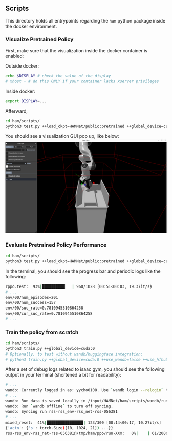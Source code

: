 ## Scripts

This directory holds all entrypoints regarding the `ham` python package inside the docker environment.

### Visualize Pretrained Policy

First, make sure that the visualization inside the docker container is enabled:

Outside docker:

```bash
echo $DISPLAY # check the value of the display
# xhost + # do this ONLY if your container lacks xserver privileges
```

Inside docker:
```bash
export DISPLAY=...
```

Afterward,

```bash
cd ham/scripts/
python3 test.py ++load_ckpt=HAMNet/public:pretrained ++global_device=cuda:0 ++env.use_viewer=1 ++env.single_object_scene.load_episode=/tmp/docker/eps-demo-16x8.pth ++draw_debug_lines=1
```

You should see a visualization GUI pop up, like below:
![sample](./sample.png)

### Evaluate Pretrained Policy Performance

```bash
cd ham/scripts/
python3 test.py ++load_ckpt=HAMNet/public:pretrained ++global_device=cuda:0 ++env.use_viewer=0 ++env.single_object_scene.qrand_prior=10.0 ++env.single_object_scene.tight_prior=5.0 ++test_steps=4097 ++env.single_object_scene.load_episode=/tmp/docker/eps-fr3-near-and-rand-1024x384.pth
```

In the terminal, you should see the progress bar and periodic logs like the following:
```bash
rppo.test:  93%|██████████   | 960/1028 [00:51<00:03, 19.37it/s$
# ...
env/00/num_episodes=201
env/00/num_success=157
env/00/suc_rate=0.7810945510864258
env/00/cur_suc_rate=0.7810945510864258
# ...
```


### Train the policy from scratch

```bash
cd ham/scripts/
python3 train.py ++global_device=cuda:0
# Optionally, to test without wandb/huggingface integration:
# python3 train.py ++global_device=cuda:0 ++use_wandb=false ++use_hfhub=fals
```

After a set of debug logs related to isaac gym, you should see the following output in your terminal (shortened a bit for readability):

```bash
# ...
wandb: Currently logged in as: yycho0108. Use `wandb login --relogin` to force relogin
# ...
wandb: Run data is saved locally in /input/HAMNet/ham/scripts/wandb/run-20250816_141256-cae2g0xf
wandb: Run `wandb offline` to turn off syncing.
wandb: Syncing run rss-rss_env-rss_net-rss-056381
# ...
mixed_reset:  41%|████████████████| 123/300 [00:14<00:17, 10.27it/s]
{'actn': {'s': torch.Size([10, 1024, 21]) ...}}
rss-rss_env-rss_net-rss-056381@/tmp/ham/ppo/run-XXX:   0%|    | 61/2000000 [00:07<61:24:06,  9.05it/s$
```
